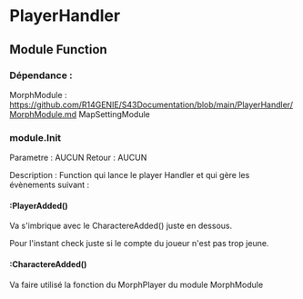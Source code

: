 # PlayerHandler

## Module Function

### Dépendance : 

MorphModule : https://github.com/R14GENIE/S43Documentation/blob/main/PlayerHandler/MorphModule.md
MapSettingModule 

### module.Init

Parametre : 
AUCUN
Retour :
AUCUN

Description :
Function qui lance le player Handler et qui gère les évènements suivant :

#### :PlayerAdded()

Va s'imbrique avec le CharactereAdded() juste en dessous.

Pour l'instant check juste si le compte du joueur n'est pas trop jeune.

#### :CharactereAdded()

Va faire utilisé la fonction du MorphPlayer du module MorphModule